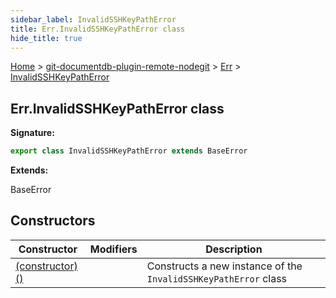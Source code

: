 ```yaml
---
sidebar_label: InvalidSSHKeyPathError
title: Err.InvalidSSHKeyPathError class
hide_title: true
---
```


[Home](./index.md) &gt; [git-documentdb-plugin-remote-nodegit](./git-documentdb-plugin-remote-nodegit.md) &gt; [Err](./git-documentdb-plugin-remote-nodegit.err.md) &gt; [InvalidSSHKeyPathError](./git-documentdb-plugin-remote-nodegit.err.invalidsshkeypatherror.md)

## Err.InvalidSSHKeyPathError class


<b>Signature:</b>

```typescript
export class InvalidSSHKeyPathError extends BaseError 
```
<b>Extends:</b>

BaseError

## Constructors

|  Constructor | Modifiers | Description |
|  --- | --- | --- |
|  [(constructor)()](./git-documentdb-plugin-remote-nodegit.err.invalidsshkeypatherror._constructor_.md) |  | Constructs a new instance of the <code>InvalidSSHKeyPathError</code> class |

